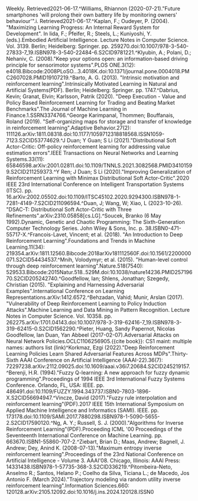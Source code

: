 Weekly. Retrieved2021-06-17.^Williams, Rhiannon (2020-07-21)."Future smartphones 'will prolong their own battery life by monitoring owners' behaviour'".i. Retrieved2021-06-17.^Kaplan, F.; Oudeyer, P. (2004). "Maximizing Learning Progress: An Internal Reward System for Development". In Iida, F.; Pfeifer, R.; Steels, L.; Kuniyoshi, Y. (eds.).Embodied Artificial Intelligence. Lecture Notes in Computer Science. Vol. 3139. Berlin; Heidelberg: Springer. pp. 259270.doi:10.1007/978-3-540-27833-7_19.ISBN978-3-540-22484-6.S2CID9781221.^Klyubin, A.; Polani, D.; Nehaniv, C. (2008)."Keep your options open: an information-based driving principle for sensorimotor systems".PLOS ONE.3(12): e4018.Bibcode:2008PLoSO...3.4018K.doi:10.1371/journal.pone.0004018.PMC2607028.PMID19107219.^Barto, A. G. (2013). "Intrinsic motivation and reinforcement learning".Intrinsically Motivated Learning in Natural and Artificial Systems(PDF). Berlin; Heidelberg: Springer. pp. 1747.^Dabrius, Kevin; Granat, Elvin; Karlsson, Patrik (2020). "Deep Execution - Value and Policy Based Reinforcement Learning for Trading and Beating Market Benchmarks".The Journal of Machine Learning in Finance.1.SSRN3374766.^George Karimpanal, Thommen; Bouffanais, Roland (2019). "Self-organizing maps for storage and transfer of knowledge in reinforcement learning".Adaptive Behavior.27(2): 111126.arXiv:1811.08318.doi:10.1177/1059712318818568.ISSN1059-7123.S2CID53774629.^J Duan; Y Guan; S Li (2021)."Distributional Soft Actor-Critic: Off-policy reinforcement learning for addressing value estimation errors".IEEE Transactions on Neural Networks and Learning Systems.33(11): 65846598.arXiv:2001.02811.doi:10.1109/TNNLS.2021.3082568.PMID34101599.S2CID211259373.^Y Ren; J Duan; S Li (2020)."Improving Generalization of Reinforcement Learning with Minimax Distributional Soft Actor-Critic".2020 IEEE 23rd International Conference on Intelligent Transportation Systems (ITSC). pp. 16.arXiv:2002.05502.doi:10.1109/ITSC45102.2020.9294300.ISBN978-1-7281-4149-7.S2CID211096594.^Duan, J; Wang, W; Xiao, L (2023-10-26). "DSAC-T: Distributional Soft Actor-Critic with Three Refinements".arXiv:2310.05858[cs.LG].^Soucek, Branko (6 May 1992).Dynamic, Genetic and Chaotic Programming: The Sixth-Generation Computer Technology Series. John Wiley & Sons, Inc. p. 38.ISBN0-471-55717-X.^Francois-Lavet, Vincent; et al. (2018). "An Introduction to Deep Reinforcement Learning".Foundations and Trends in Machine Learning.11(34): 219354.arXiv:1811.12560.Bibcode:2018arXiv181112560F.doi:10.1561/2200000071.S2CID54434537.^Mnih, Volodymyr; et al. (2015). "Human-level control through deep reinforcement learning".Nature.518(7540): 529533.Bibcode:2015Natur.518..529M.doi:10.1038/nature14236.PMID25719670.S2CID205242740.^Goodfellow, Ian; Shlens, Jonathan; Szegedy, Christian (2015). "Explaining and Harnessing Adversarial Examples".International Conference on Learning Representations.arXiv:1412.6572.^Behzadan, Vahid; Munir, Arslan (2017). "Vulnerability of Deep Reinforcement Learning to Policy Induction Attacks".Machine Learning and Data Mining in Pattern Recognition. Lecture Notes in Computer Science. Vol. 10358. pp. 262275.arXiv:1701.04143.doi:10.1007/978-3-319-62416-7_19.ISBN978-3-319-62415-0.S2CID1562290.^Pieter, Huang, Sandy Papernot, Nicolas Goodfellow, Ian Duan, Yan Abbeel (2017-02-07).Adversarial Attacks on Neural Network Policies.OCLC1106256905.{{cite book}}: CS1 maint: multiple names: authors list (link)^Korkmaz, Ezgi (2022)."Deep Reinforcement Learning Policies Learn Shared Adversarial Features Across MDPs".Thirty-Sixth AAAI Conference on Artificial Intelligence (AAAI-22).36(7): 72297238.arXiv:2112.09025.doi:10.1609/aaai.v36i7.20684.S2CID245219157.^Berenji, H.R. (1994)."Fuzzy Q-learning: A new approach for fuzzy dynamic programming".Proceedings of 1994 IEEE 3rd International Fuzzy Systems Conference. Orlando, FL, USA: IEEE. pp. 486491.doi:10.1109/FUZZY.1994.343737.ISBN0-7803-1896-X.S2CID56694947.^Vincze, David (2017)."Fuzzy rule interpolation and reinforcement learning"(PDF).2017 IEEE 15th International Symposium on Applied Machine Intelligence and Informatics (SAMI). IEEE. pp. 173178.doi:10.1109/SAMI.2017.7880298.ISBN978-1-5090-5655-2.S2CID17590120.^Ng, A. Y.; Russell, S. J. (2000)."Algorithms for Inverse Reinforcement Learning"(PDF).Proceeding ICML '00 Proceedings of the Seventeenth International Conference on Machine Learning. pp. 663670.ISBN1-55860-707-2.^Ziebart, Brian D.; Maas, Andrew; Bagnell, J. Andrew; Dey, Anind K. (2008-07-13)."Maximum entropy inverse reinforcement learning".Proceedings of the 23rd National Conference on Artificial Intelligence - Volume 3. AAAI'08. Chicago, Illinois: AAAI Press: 14331438.ISBN978-1-57735-368-3.S2CID336219.^Pitombeira-Neto, Anselmo R.; Santos, Helano P.; Coelho da Silva, Ticiana L.; de Macedo, Jos Antonio F. (March 2024)."Trajectory modeling via random utility inverse reinforcement learning".Information Sciences.660: 120128.arXiv:2105.12092.doi:10.1016/j.ins.2024.120128.ISSN0